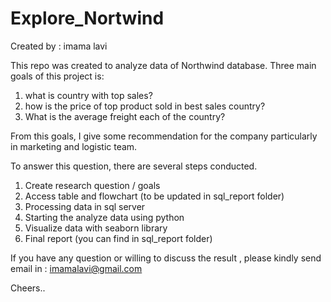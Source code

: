 # Explore_Nortwind

Created by : imama lavi

This repo was created to analyze data of Northwind database. Three main goals of this project is: 
1. what is country with top  sales?
2. how is the price of top product sold in best sales country?
3. What is the average freight each of the country?

From this goals, I give some recommendation for the company particularly in marketing and logistic team.

To answer this question, there are several steps conducted.

1. Create research question / goals
2. Access table and flowchart (to be updated in sql_report folder)
3. Processing data in sql server
4. Starting the analyze data using python
5. Visualize data with seaborn library
6. Final report (you can find in sql_report folder)


If you have any question or willing to discuss the result , please kindly send email in : imamalavi@gmail.com

Cheers..
